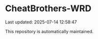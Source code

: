 # CheatBrothers-WRD

Last updated: 2025-07-14 12:58:47

This repository is automatically maintained.
